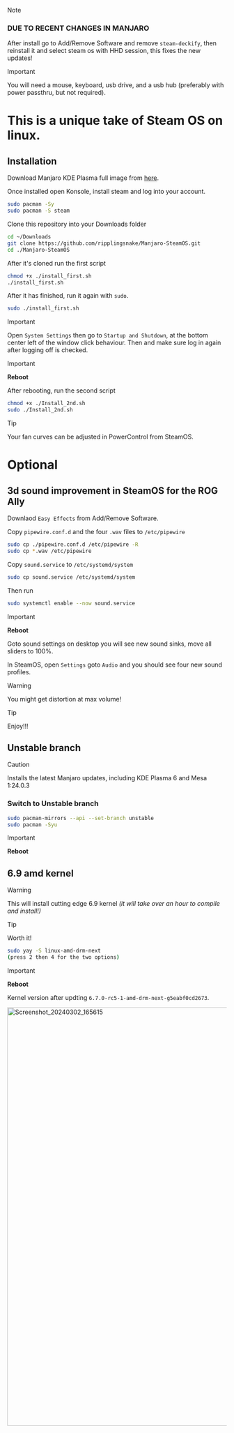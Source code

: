 > [!NOTE]
> ### DUE TO RECENT CHANGES IN MANJARO
> After install go to Add/Remove Software and remove `steam-deckify`, then reinstall it and select steam os with HHD session, this fixes the new updates!

> [!IMPORTANT]
> You will need a mouse, keyboard, usb drive, and a usb hub (preferably with power passthru, but not required).

# This is a unique take of Steam OS on linux.

## Installation

Download Manjaro KDE Plasma full image from [here](https://manjaro.org/download/).

Once installed open Konsole, install steam and log into your account.

```sh
sudo pacman -Sy 
sudo pacman -S steam
```

Clone this repository into your Downloads folder
```sh
cd ~/Downloads
git clone https://github.com/ripplingsnake/Manjaro-SteamOS.git
cd ./Manjaro-SteamOS
```

After it's cloned run the first script
```sh
chmod +x ./install_first.sh
./install_first.sh 
```

After it has finished, run it again with `sudo`.
```sh
sudo ./install_first.sh
```

> [!IMPORTANT]
> Open `System Settings` then go to `Startup and Shutdown`, at the bottom center left of the window click behaviour. Then and make sure log in again after logging off is checked.

> [!IMPORTANT]
> **Reboot**


After rebooting, run the second script
```sh
chmod +x ./Install_2nd.sh
sudo ./Install_2nd.sh
```

> [!TIP]
> Your fan curves can be adjusted in PowerControl from SteamOS.

# Optional

## 3d sound improvement in SteamOS for the ROG Ally

Downlaod `Easy Effects` from Add/Remove Software.

Copy `pipewire.conf.d` and the four `.wav` files to `/etc/pipewire`
```sh
sudo cp ./pipewire.conf.d /etc/pipewire -R
sudo cp *.wav /etc/pipewire
```

Copy `sound.service` to `/etc/systemd/system`
```sh
sudo cp sound.service /etc/systemd/system
```

Then run
```sh
sudo systemctl enable --now sound.service
```

> [!IMPORTANT]
> **Reboot**

Goto sound settings on desktop you will see new sound sinks, move all sliders to 100%.

In SteamOS, open `Settings` goto `Audio` and you should see four new sound profiles.

> [!WARNING]
> You might get distortion at max volume!

> [!TIP]
> Enjoy!!!

## Unstable branch

> [!CAUTION]
> Installs the latest Manjaro updates, including KDE Plasma 6 and Mesa 1:24.0.3

### Switch to Unstable branch
```sh
sudo pacman-mirrors --api --set-branch unstable      
sudo pacman -Syu
```

> [!IMPORTANT]
> **Reboot**

## 6.9 amd kernel

> [!WARNING]
> This will install cutting edge 6.9 kernel *(it will take over an hour to compile and install!)*

> [!TIP]
> Worth it!

```sh
sudo yay -S linux-amd-drm-next
(press 2 then 4 for the two options)
```

> [!IMPORTANT]
> **Reboot**

Kernel version after updting `6.7.0-rc5-1-amd-drm-next-g5eabf0cd2673`.

<img width="960" alt="Screenshot_20240302_165615" src="https://github.com/ripplingsnake/Manjaro-SteamOS/assets/144014277/49c9ae42-ddb9-42aa-aef8-08c63910ec77">






